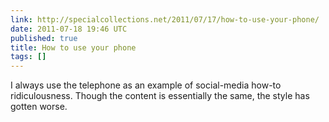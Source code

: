 ```yaml
---
link: http://specialcollections.net/2011/07/17/how-to-use-your-phone/
date: 2011-07-18 19:46 UTC
published: true
title: How to use your phone
tags: []
---
```


I always use the telephone as an example of social-media how-to ridiculousness. Though the content is essentially the same, the style has gotten worse.
